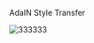 AdaIN Style Transfer

![333333](https://user-images.githubusercontent.com/39429635/125075101-2492a180-e0f9-11eb-954d-650101b1500e.png)

